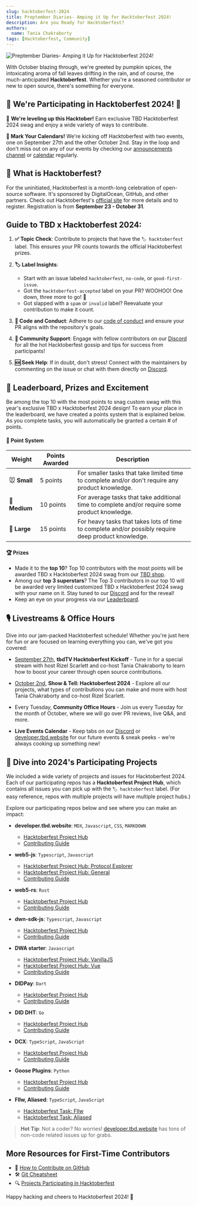 ```yaml
---
slug: hacktoberfest-2024
title: Preptember Diaries- Amping it Up for Hacktoberfest 2024!
description: Are you Ready for Hacktoberfest?
authors:
  name: Tania Chakraborty
tags: [Hacktoberfest, Community]
---
```


<head>
  <meta property="og:title" content="Preptember Diaries- Amping it Up for Hacktoberfest 2024!" />
  <meta property="og:type" content="website" />
  <meta property="og:url" content='https://developer.tbd.website/blog/hacktoberfest-2024' />
  <meta name="og:description" content="Are you Ready for Hacktoberfest?" />
  <meta property="og:image" content="https://developer.tbd.website/assets/images/blog_hacktoberfest-2024.png" /> 

  <meta name="twitter:card" content="summary_large_image" />
  <meta property="twitter:domain" content="developer.tbd.website" />
  <meta name="twitter:site" content="@tbdevs" />
  <meta name="twitter:title" content="Preptember Diaries- Amping it Up for Hacktoberfest 2024!" />
  <meta property="twitter:url" content='https://developer.tbd.website/blog/hacktoberfest-2024' /> 
  <meta name="twitter:description" content="Are you Ready for Hacktoberfest?" />
  <meta name="twitter:image" content="https://developer.tbd.website/assets/images/blog_hacktoberfest-2024.png" />

  <link rel="apple-touch-icon" href="https://developer.tbd.website/img/tbd-fav-icon-main.png" />
</head>

<!-- img must be specified here to get the open graph URL -->

![Preptember Diaries- Amping it Up for Hacktoberfest 2024!](/img/blog_hacktoberfest-2024.png)

With October blazing through, we're greeted by pumpkin spices, the intoxicating aroma of fall leaves drifting in the rain, and of course, the much-anticipated **Hacktoberfest**. Whether you're a seasoned contributor or new to open source, there's something for everyone. 

<!--truncate-->

## 🎉 We're Participating in Hacktoberfest 2024! 🎉

🎃 **We're leveling up this Hacktober!** Earn exclusive TBD Hacktoberfest 2024 swag and enjoy a wide variety of ways to contribute.  

**📅 Mark Your Calendars!** We're kicking off Hacktoberfest with two events, one on September 27th and the other October 2nd. Stay in the loop and don't miss out on any of our events by checking our [announcements channel](https://discord.com/invite/tbd) or [calendar](https://developer.tbd.website/community) regularly.

## 📌 What is Hacktoberfest?

For the uninitiated, Hacktoberfest is a month-long celebration of open-source software. It's sponsored by DigitalOcean, GitHub, and other partners. Check out Hacktoberfest's [official site](https://hacktoberfest.com/participation/) for more details and to register. Registration is from **September 23 - October 31**.

## Guide to TBD x Hacktoberfest 2024:

1. **✅ Topic Check**: Contribute to projects that have the `🏷️ hacktoberfest` label. This ensures your PR counts towards the official Hacktoberfest prizes.

2. **🏷️ Label Insights**:

   - Start with an issue labeled `hacktoberfest`, `no-code`, or `good-first-issue`.
   - Got the `hacktoberfest-accepted` label on your PR? WOOHOO! One down, three more to go! 🎉
   - Got slapped with a `spam` or `invalid` label? Reevaluate your contribution to make it count.

3. **🥇 Code and Conduct**: Adhere to our [code of conduct](https://developer.tbd.website/open-source/code-of-conduct) and ensure your PR aligns with the repository's goals.

4. **🫶 Community Support**: Engage with fellow contributors on our [Discord](https://discord.gg/tbd) for all the hot Hacktoberfest gossip and tips for success from participants!

5. **🆘 Seek Help**: If in doubt, don't stress! Connect with the maintainers by commenting on the issue or chat with them directly on [Discord](https://discord.com/invite/tbd).

## 🎁 **Leaderboard, Prizes and Excitement**
Be among the top 10 with the most points to snag custom swag with this year's exclusive TBD x Hacktoberfest 2024 design! To earn your place in the leaderboard, we have created a points system that is explained below. As you complete tasks, you will automatically be granted a certain # of points.

#### 💯 Point System
| Weight | Points Awarded | Description |
|---------|-------------|-------------|
| 🐭 **Small** | 5 points | For smaller tasks that take limited time to complete and/or don't require any product knowledge. |
| 🐰 **Medium** | 10 points | For average tasks that take additional time to complete and/or require some product knowledge. |
| 🐂 **Large** | 15 points | For heavy tasks that takes lots of time to complete and/or possibly require deep product knowledge. |

#### 🏆 Prizes

- Made it to the **top 10**? Top 10 contributors with the most points will be awarded TBD x Hacktoberfest 2024 swag from our [TBD shop](https://www.tbd.shop/s/shop).
- Among our **top 3 superstars**? The Top 3 contributors in our top 10 will be awarded very limited customized TBD x Hacktoberfest 2024 swag with your name on it. Stay tuned to our [Discord](https://discord.gg/tbd) and for the reveal!
- Keep an eye on your progress via our [Leaderboard](https://github.com/TBD54566975/developer.tbd.website/issues/1680).

## 🎙️ Livestreams & Office Hours
Dive into our jam-packed Hacktoberfest schedule! Whether you're just here for fun or are focused on learning everything you can, we've got you covered:

- [September 27th](https://discord.com/events/937858703112155166/1287804749378355235), **tbdTV Hacktoberfest Kickoff** - Tune in for a special stream with host Rizel Scarlett and co-host Tania Chakraborty to learn how to boost your career through open source contributions.

- [October 2nd](https://discord.com/events/937858703112155166/1287805785421906021), **Show & Tell: Hacktoberfest 2024** - Explore all our projects, what types of contributions you can make and more with host Tania Chakraborty and co-host Rizel Scarlett.

- Every Tuesday, **Community Office Hours** - Join us every Tuesday for the month of October, where we will go over PR reviews, live Q&A, and more.

- **Live Events Calendar** - Keep tabs on our [Discord](https://discord.gg/tbd) or [developer.tbd.website](https://developer.tbd.website/community) for our future events & sneak peeks - we're always cooking up something new!

## 📂 Dive into 2024's Participating Projects

We included a wide variety of projects and issues for Hacktoberfest 2024. Each of our participating repos has a **Hacktoberfest Project Hub**, which contains all issues you can pick up with the `🏷️ hacktoberfest` label. (For easy reference, repos with multiple projects will have multiple project hubs.)

Explore our participating repos below and see where you can make an impact:

- **developer.tbd.website**: `MDX`, `Javascript`, `CSS`, `MARKDOWN`

  - [Hacktoberfest Project Hub](https://github.com/TBD54566975/developer.tbd.website/issues/1552)
  - [Contributing Guide](https://github.com/TBD54566975/developer.tbd.website/blob/main/CONTRIBUTING.md)

- **web5-js**: `Typescript`, `Javascript`

  - [Hacktoberfest Project Hub: Protocol Explorer](https://github.com/TBD54566975/tbd-examples/issues/97)
  - [Hacktoberfest Project Hub: General](https://github.com/TBD54566975/web5-js/issues/908)
  - [Contributing Guide](https://github.com/TBD54566975/web5-js/blob/main/CONTRIBUTING.md)

- **web5-rs**: `Rust` 

  - [Hacktoberfest Project Hub](https://github.com/TBD54566975/web5-rs/issues/322)
  - [Contributing Guide](https://github.com/TBD54566975/web5-rs/blob/main/CONTRIBUTING.md)

- **dwn-sdk-js**: `Typescript`, `Javascript`

  - [Hacktoberfest Project Hub](https://github.com/TBD54566975/dwn-sdk-js/issues/806)
  - [Contributing Guide](https://github.com/TBD54566975/dwn-sdk-js/blob/main/CONTRIBUTING.md)

- **DWA starter**: `Javascript`

  - [Hacktoberfest Project Hub: VanillaJS](https://github.com/TBD54566975/tbd-examples/issues/81)
  - [Hacktoberfest Project Hub: Vue](https://github.com/TBD54566975/tbd-examples/issues/63)
  - [Contributing Guide](https://github.com/TBD54566975/tbd-examples/blob/main/CONTRIBUTING.md)

- **DIDPay**: `Dart` 
  - [Hacktoberfest Project Hub](https://github.com/TBD54566975/didpay/issues/298)
  - [Contributing Guide](https://github.com/TBD54566975/didpay/blob/main/CONTRIBUTING.md)

- **DID DHT**: `Go` 

  - [Hacktoberfest Project Hub](https://github.com/TBD54566975/did-dht/issues/292)
  - [Contributing Guide](https://github.com/TBD54566975/did-dht/blob/main/CONTRIBUTING.md)

- **DCX**: `TypeScript`, `JavaScript`

  - [Hacktoberfest Project Hub](https://github.com/TBD54566975/incubation-dcx/labels/hacktoberfest%202024)
  - [Contributing Guide](https://github.com/TBD54566975/incubation-dcx/blob/main/CONTRIBUTING.md)

- **Goose Plugins**: `Python`

  - [Hacktoberfest Project Hub](https://github.com/block-open-source/goose-plugins/issues/3)
  - [Contributing Guide](https://github.com/block-open-source/goose-plugins/blob/main/README.md)

- **Fllw, Aliased**: `TypeScript`, `JavaScript`

  - [Hacktoberfest Task: Fllw](https://github.com/csuwildcat/fllw/issues/7)
  - [Hacktoberfest Task: Aliased](https://github.com/csuwildcat/aliased/issues/4)

> **Hot Tip**: Not a coder? No worries! [developer.tbd.website](https://github.com/TBD54566975/developer.tbd.website/issues/1552) has tons of non-code related issues up for grabs.


## More Resources for First-Time Contributors

- 📖 [How to Contribute on GitHub](https://www.dataschool.io/how-to-contribute-on-github/)
- 🛠 [Git Cheatsheet](https://education.github.com/git-cheat-sheet-education.pdf)
- 🔍 [Projects Participating in Hacktoberfest](https://github.com/search?q=hacktoberfest&type=repositories&s=&o=desc)

Happy hacking and cheers to Hacktoberfest 2024! 🎉